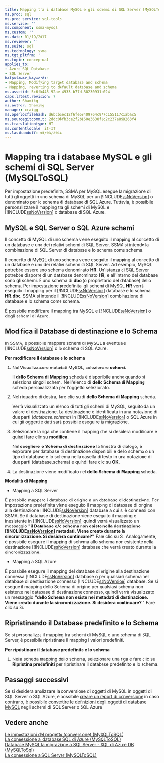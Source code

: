 ```yaml
---
title: Mapping tra i database MySQL e gli schemi di SQL Server (MySQLToSQL) | Documenti Microsoft
ms.prod: sql
ms.prod_service: sql-tools
ms.service: ''
ms.component: ssma-mysql
ms.custom: ''
ms.date: 01/19/2017
ms.reviewer: ''
ms.suite: sql
ms.technology: ssma
ms.tgt_pltfrm: ''
ms.topic: conceptual
applies_to:
- Azure SQL Database
- SQL Server
helpviewer_keywords:
- Mapping, Modifying target database and schema
- Mapping, reverting to default database and schema
ms.assetid: 5c6fb445-92ae-4933-b77d-80230931c024
caps.latest.revision: 7
author: Shamikg
ms.author: Shamikg
manager: craigg
ms.openlocfilehash: d6bcbaec12f6fe58409764c977c155117c1abac5
ms.sourcegitcommit: 2ddc0bfb3ce2f2b160e3638f1c2c237a898263f4
ms.translationtype: HT
ms.contentlocale: it-IT
ms.lasthandoff: 05/03/2018
---
```

# <a name="mapping-mysql-databases-to-sql-server-schemas-mysqltosql"></a>Mapping tra i database MySQL e gli schemi di SQL Server (MySQLToSQL)
Per impostazione predefinita, SSMA per MySQL esegue la migrazione di tutti gli oggetti in uno schema di MySQL per un [!INCLUDE[ssNoVersion](../../includes/ssnoversion_md.md)] o denominato per lo schema di database di SQL Azure. Tuttavia, è possibile personalizzare il mapping tra gli schemi di MySQL e [!INCLUDE[ssNoVersion](../../includes/ssnoversion_md.md)] o database di SQL Azure.  
  
## <a name="mysql-and-sql-server-or-sql-azure-schemas"></a>MySQL e SQL Server o SQL Azure schemi  
Il concetto di MySQL di uno schema viene eseguito il mapping al concetto di un database e uno dei relativi schemi di SQL Server. SSMA si intende la combinazione di SQL Server di database e lo schema come schema.  
  
Il concetto di MySQL di uno schema viene eseguito il mapping al concetto di un database e uno dei relativi schemi di SQL Server. Ad esempio, MySQL potrebbe essere uno schema denominato **HR**. Un'istanza di SQL Server potrebbe disporre di un database denominato **HR**, e all'interno del database sono gli schemi. È uno schema di **dbo** (o proprietario del database) dello schema. Per impostazione predefinita, gli schemi di MySQL **HR** verrà eseguito il mapping per il [!INCLUDE[ssNoVersion](../../includes/ssnoversion_md.md)] database e lo schema **HR.dbo**. SSMA si intende il [!INCLUDE[ssNoVersion](../../includes/ssnoversion_md.md)] combinazione di database e lo schema come schema.  
  
È possibile modificare il mapping tra MySQL e [!INCLUDE[ssNoVersion](../../includes/ssnoversion_md.md)] o degli schemi di Azure.  
  
## <a name="modifying-the-target-database-and-schema"></a>Modifica il Database di destinazione e lo Schema  
In SSMA, è possibile mappare schemi di MySQL a eventuale [!INCLUDE[ssNoVersion](../../includes/ssnoversion_md.md)] o lo schema di SQL Azure.  
  
**Per modificare il database e lo schema**  
  
1.  Nel Visualizzatore metadati MySQL, selezionare **schemi**.  
  
    Il **dello Schema di Mapping** scheda è disponibile anche quando si seleziona singoli schemi. Nell'elenco di **dello Schema di Mapping** scheda personalizzata per l'oggetto selezionato.  
  
2.  Nel riquadro di destra, fare clic su di **dello Schema di Mapping** scheda.  
  
    Verrà visualizzato un elenco di tutti gli schemi di MySQL, seguito da un valore di destinazione. La destinazione è identificata in una notazione di due parti (*database.schema*) in [!INCLUDE[ssNoVersion](../../includes/ssnoversion_md.md)] o SQL Azure in cui gli oggetti e dati sarà possibile eseguire la migrazione.  
  
3.  Selezionare la riga che contiene il mapping che si desidera modificare e quindi fare clic su **modifica**.  
  
    Nel **scegliere lo Schema di destinazione** la finestra di dialogo, è esplorare per database di destinazione disponibili e dello schema o un tipo di database e lo schema nella casella di testo in una notazione di due parti (database.schema) e quindi fare clic su **OK**.  
  
4.  La destinazione viene modificato nel **dello Schema di Mapping** scheda.  
  
**Modalità di Mapping**  
  
-   Mapping a SQL Server  
  
È possibile mappare i database di origine a un database di destinazione. Per impostazione predefinita viene eseguito il mapping di database di origine alla destinazione [!INCLUDE[ssNoVersion](../../includes/ssnoversion_md.md)] database a cui si è connessi con SSMA. Se il database di destinazione viene eseguito il mapping è inesistente in [!INCLUDE[ssNoVersion](../../includes/ssnoversion_md.md)], quindi verrà visualizzato un messaggio **"il Database e/o schema non esiste nella destinazione [!INCLUDE[ssNoVersion](../../includes/ssnoversion_md.md)] metadati. Viene creato durante la sincronizzazione. Si desidera continuare?"** Fare clic su Sì. Analogamente, è possibile eseguire il mapping di schema allo schema non esistente nella destinazione [!INCLUDE[ssNoVersion](../../includes/ssnoversion_md.md)] database che verrà creato durante la sincronizzazione.  
  
-   Mapping a SQL Azure  
  
È possibile eseguire il mapping del database di origine alla destinazione connessa [!INCLUDE[ssNoVersion](../../includes/ssnoversion_md.md)] database o per qualsiasi schema nel database di destinazione connesso [!INCLUDE[ssNoVersion](../../includes/ssnoversion_md.md)] database. Se si esegue il mapping dello Schema di origine per qualsiasi schema non esistente nel database di destinazione connesso, quindi verrà visualizzato un messaggio **"dello Schema non esiste nei metadati di destinazione. Viene creato durante la sincronizzazione. Si desidera continuare? "** Fare clic su Sì.  
  
## <a name="reverting-to-the-default-database-and-schema"></a>Ripristinando il Database predefinito e lo Schema  
Se si personalizza il mapping tra schemi di MySQL e uno schema di SQL Server, è possibile ripristinare il mapping i valori predefiniti.  
  
**Per ripristinare il database predefinito e lo schema**  
  
1.  Nella scheda mapping dello schema, selezionare una riga e fare clic su **Ripristina predefiniti** per ripristinare il database predefinito e lo schema.  
  
## <a name="next-steps"></a>Passaggi successivi  
Se si desidera analizzare la conversione di oggetti di MySQL in oggetti di SQL Server o SQL Azure, è possibile [creare un report di conversione](http://msdn.microsoft.com/en-us/2a56a003-3b0f-453a-963c-00c9e40933ec) in caso contrario, è possibile [convertire le definizioni degli oggetti di database MySQL](http://msdn.microsoft.com/en-us/ac21850b-fb32-4704-9985-5759b7c688c7) negli schemi di SQL Server o SQL Azure  
  
## <a name="see-also"></a>Vedere anche  
[Le impostazioni del progetto &#40;conversione&#41; &#40;MySQLToSQL&#41;](../../ssma/mysql/project-settings-conversion-mysqltosql.md)  
[La connessione al database SQL di Azure &#40;MySQLToSQL&#41;](../../ssma/mysql/connecting-to-azure-sql-db-mysqltosql.md)  
[Database MySQL la migrazione a SQL Server - SQL di Azure DB &#40;MySQLToSql&#41;](../../ssma/mysql/migrating-mysql-databases-to-sql-server-azure-sql-db-mysqltosql.md)  
[La connessione a SQL Server &#40;MySQLToSQL&#41;](../../ssma/mysql/connecting-to-sql-server-mysqltosql.md)  
  
